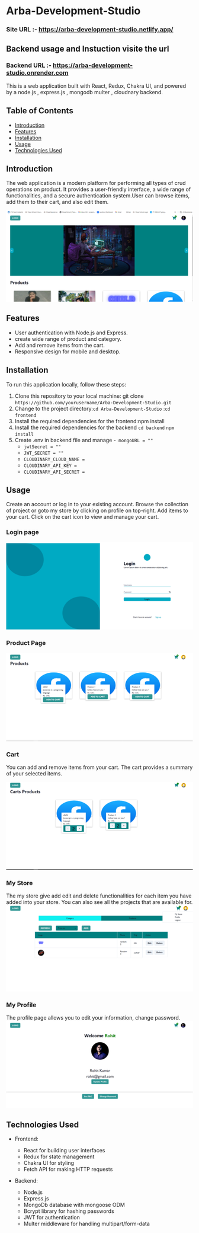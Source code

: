 # Arba-Development-Studio

### Site URL :- https://arba-development-studio.netlify.app/

## Backend usage and Instuction visite the url

### Backend URL :- https://arba-development-studio.onrender.com

This is a web application built with React, Redux, Chakra UI, and powered by a node.js , express.js , mongodb multer , cloudnary backend.

## Table of Contents

- [Introduction](#introduction)
- [Features](#features)
- [Installation](#installation)
- [Usage](#usage)
- [Technologies Used](#technologies-used)

## Introduction

The web application is a modern platform for performing all types of crud operations on product. It provides a user-friendly interface, a wide range of functionalities, and a secure authentication system.User can browse items, add them to their cart, and also edit them.

![alt text](frontend/src/assets/landing.png)

## Features

- User authentication with Node.js and Express.
- create wide range of product and category.
- Add and remove items from the cart.
- Responsive design for mobile and desktop.

## Installation

To run this application locally, follow these steps:

1. Clone this repository to your local machine:
   git clone `https://github.com/yourusername/Arba-Development-Studio.git`
2. Change to the project directory:`cd Arba-Development-Studio` :`cd frontend`
3. Install the required dependencies for the frontend:npm install
4. Install the required dependencies for the backend
   `cd backend`
   `npm install`
5. Create .env in backend file and manage -` mongoURL = ""`
   - `jwtSecret = ""`
   - `JWT_SECRET = ""`
   - `CLOUDINARY_CLOUD_NAME =`
   - `CLOUDINARY_API_KEY =`
   - `CLOUDINARY_API_SECRET =`

## Usage

Create an account or log in to your existing account.
Browse the collection of project or goto my store by clicking on profile on top-right.
Add items to your cart.
Click on the cart icon to view and manage your cart.

### Login page

![alt text](<frontend/src/assets/Screenshot (1659).png>)

### Product Page

![alt text](<frontend/src/assets/Screenshot (1662).png>)

### Cart

You can add and remove items from your cart. The cart provides a summary of your selected items.

![alt text](<frontend/src/assets/Screenshot (1664).png>)

### My Store

The my store give add edit and delete functionalities for each item you have added into your store. You can also see all the projects that are available for.
![alt text](<frontend/src/assets/Screenshot (1666).png>)

### My Profile

The profile page allows you to edit your information, change password.
![alt text](<frontend/src/assets/Screenshot (1668).png>)

## Technologies Used

- Frontend:

  - React for building user interfaces
  - Redux for state management
  - Chakra UI for styling
  - Fetch API for making HTTP requests

- Backend:
  - Node.js
  - Express.js
  - MongoDb database with mongoose ODM
  - Bcrypt library for hashing passwords
  - JWT for authentication
  - Multer middleware for handling multipart/form-data
